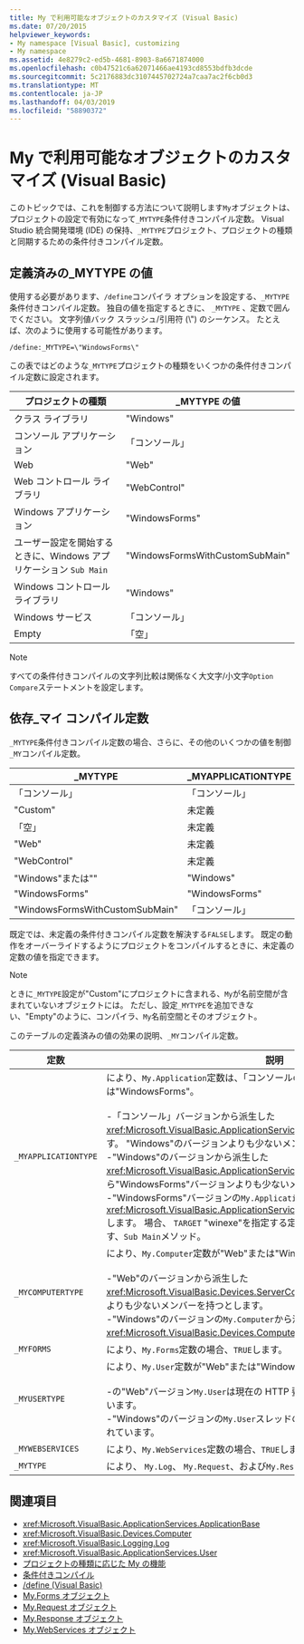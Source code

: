 ```yaml
---
title: My で利用可能なオブジェクトのカスタマイズ (Visual Basic)
ms.date: 07/20/2015
helpviewer_keywords:
- My namespace [Visual Basic], customizing
- My namespace
ms.assetid: 4e8279c2-ed5b-4681-8903-8a6671874000
ms.openlocfilehash: c0b47521c6a62071466ae4193cd8553bdfb3dcde
ms.sourcegitcommit: 5c2176883dc3107445702724a7caa7ac2f6cb0d3
ms.translationtype: MT
ms.contentlocale: ja-JP
ms.lasthandoff: 04/03/2019
ms.locfileid: "58890372"
---
```

# <a name="customizing-which-objects-are-available-in-my-visual-basic"></a>My で利用可能なオブジェクトのカスタマイズ (Visual Basic)

このトピックでは、これを制御する方法について説明します`My`オブジェクトは、プロジェクトの設定で有効になって`_MYTYPE`条件付きコンパイル定数。 Visual Studio 統合開発環境 (IDE) の保持、`_MYTYPE`プロジェクト、プロジェクトの種類と同期するための条件付きコンパイル定数。  
  
## <a name="predefined-mytype-values"></a>定義済みの\_MYTYPE の値  

使用する必要があります、`/define`コンパイラ オプションを設定する、`_MYTYPE`条件付きコンパイル定数。 独自の値を指定するときに、 `_MYTYPE` 、定数で囲んでください。 文字列値バック スラッシュ/引用符 (\\") のシーケンス。 たとえば、次のように使用する可能性があります。  
  
```  
/define:_MYTYPE=\"WindowsForms\"  
```  
  
 この表ではどのような`_MYTYPE`プロジェクトの種類をいくつかの条件付きコンパイル定数に設定されます。  
  
|プロジェクトの種類|\_MYTYPE の値|  
|------------------|--------------------|  
|クラス ライブラリ|"Windows"|  
|コンソール アプリケーション|「コンソール」|  
|Web|"Web"|  
|Web コントロール ライブラリ|"WebControl"|  
|Windows アプリケーション|"WindowsForms"|  
|ユーザー設定を開始するときに、Windows アプリケーション `Sub Main`|"WindowsFormsWithCustomSubMain"|  
|Windows コントロール ライブラリ|"Windows"|  
|Windows サービス|「コンソール」|  
|Empty|「空」|  
  
> [!NOTE]
> すべての条件付きコンパイルの文字列比較は関係なく大文字/小文字`Option Compare`ステートメントを設定します。  
  
## <a name="dependent-my-compilation-constants"></a>依存\_マイ コンパイル定数  

`_MYTYPE`条件付きコンパイル定数の場合、さらに、その他のいくつかの値を制御`_MY`コンパイル定数。  
  
|\_MYTYPE|\_MYAPPLICATIONTYPE|\_MYCOMPUTERTYPE|\_MYFORMS|\_MYUSERTYPE|\_MYWEBSERVICES|  
|--------------|-------------------------|----------------------|---------------|------------------|---------------------|  
|「コンソール」|「コンソール」|"Windows"|未定義|"Windows"|true|  
|"Custom"|未定義|未定義|未定義|未定義|未定義|  
|「空」|未定義|未定義|未定義|未定義|未定義|  
|"Web"|未定義|"Web"|false|"Web"|false|  
|"WebControl"|未定義|"Web"|false|"Web"|true|  
|"Windows"または""|"Windows"|"Windows"|未定義|"Windows"|true|  
|"WindowsForms"|"WindowsForms"|"Windows"|true|"Windows"|true|  
|"WindowsFormsWithCustomSubMain"|「コンソール」|"Windows"|true|"Windows"|true|  
  
 既定では、未定義の条件付きコンパイル定数を解決する`FALSE`します。 既定の動作をオーバーライドするようにプロジェクトをコンパイルするときに、未定義の定数の値を指定できます。  
  
> [!NOTE]
> ときに`_MYTYPE`設定が"Custom"にプロジェクトに含まれる、`My`が名前空間が含まれていないオブジェクトには。 ただし、設定`_MYTYPE`を追加できない、"Empty"のように、コンパイラ、`My`名前空間とそのオブジェクト。  
  
 このテーブルの定義済みの値の効果の説明、`_MY`コンパイル定数。  
  
|定数|説明|  
|--------------|-------------|  
|`_MYAPPLICATIONTYPE`|により、`My.Application`定数は、「コンソールの」、Windows の場合は、"または"WindowsForms"。<br /><br /> -「コンソール」バージョンから派生した<xref:Microsoft.VisualBasic.ApplicationServices.ConsoleApplicationBase>します。 "Windows"のバージョンよりも少ないメンバーです。<br />-"Windows"のバージョンから派生した<xref:Microsoft.VisualBasic.ApplicationServices.ApplicationBase>それから"WindowsForms"バージョンよりも少ないメンバーを持ちます。<br />-"WindowsForms"バージョンの`My.Application`から派生した<xref:Microsoft.VisualBasic.ApplicationServices.WindowsFormsApplicationBase>します。 場合、 `TARGET` "winexe"を指定する定数を定義し、クラスが含まれています、`Sub Main`メソッド。|  
|`_MYCOMPUTERTYPE`|により、`My.Computer`定数が"Web"または"Windows"の場合。<br /><br /> -"Web"のバージョンから派生した<xref:Microsoft.VisualBasic.Devices.ServerComputer>、"Windows"のバージョンよりも少ないメンバーを持つとします。<br />-"Windows"のバージョンの`My.Computer`から派生した<xref:Microsoft.VisualBasic.Devices.Computer>します。|  
|`_MYFORMS`|により、`My.Forms`定数の場合、`TRUE`します。|  
|`_MYUSERTYPE`|により、`My.User`定数が"Web"または"Windows"の場合。<br /><br /> -の"Web"バージョン`My.User`は現在の HTTP 要求のユーザー id に関連付けられています。<br />-"Windows"のバージョンの`My.User`スレッドの現在のプリンシパルに関連付けられています。|  
|`_MYWEBSERVICES`|により、`My.WebServices`定数の場合、`TRUE`します。|  
|`_MYTYPE`|により、 `My.Log`、 `My.Request`、および`My.Response`定数が"Web"の場合。|  
  
## <a name="see-also"></a>関連項目

- <xref:Microsoft.VisualBasic.ApplicationServices.ApplicationBase>
- <xref:Microsoft.VisualBasic.Devices.Computer>
- <xref:Microsoft.VisualBasic.Logging.Log>
- <xref:Microsoft.VisualBasic.ApplicationServices.User>
- [プロジェクトの種類に応じた My の機能](../../../visual-basic/developing-apps/development-with-my/how-my-depends-on-project-type.md)
- [条件付きコンパイル](../../../visual-basic/programming-guide/program-structure/conditional-compilation.md)
- [/define (Visual Basic)](../../../visual-basic/reference/command-line-compiler/define.md)
- [My.Forms オブジェクト](../../../visual-basic/language-reference/objects/my-forms-object.md)
- [My.Request オブジェクト](../../../visual-basic/language-reference/objects/my-request-object.md)
- [My.Response オブジェクト](../../../visual-basic/language-reference/objects/my-response-object.md)
- [My.WebServices オブジェクト](../../../visual-basic/language-reference/objects/my-webservices-object.md)
